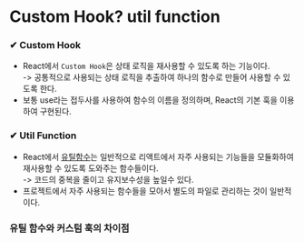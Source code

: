 # Custom Hook? util function
### ✔ Custom Hook
-  React에서 `Custom Hook`은 상태 로직을 재사용할 수 있도록 하는 기능이다.  
-> 공통적으로 사용되는 상태 로직을 추출하여 하나의 함수로 만들어 사용할 수 있도록 한다.  
-  보통 use라는 접두사를 사용하여 함수의 이름을 정의하며, React의 기본 훅을 이용하여 구현된다.
### ✔ Util Function
- React에서 <u>유틸함수</u>는 일반적으로 리액트에서 자주 사용되는 기능들을 모듈화하여 재사용할 수 있도록 도와주는 함수들이다.  
-> 코드의 중복을 줄이고 유지보수성을 높일수 있다.  
- 프로젝트에서 자주 사용되는 함수들을 모아서 별도의 파일로 관리하는 것이 일반적이다.

### 유틸 함수와 커스텀 훅의 차이점